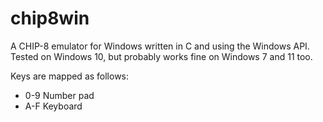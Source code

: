 # chip8win
A CHIP-8 emulator for Windows written in C and using the Windows API.  Tested on Windows 10, but probably works fine on Windows 7 and 11 too.

Keys are mapped as follows:

* 0-9 Number pad
* A-F Keyboard